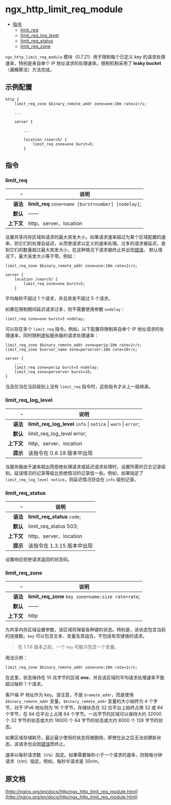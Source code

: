 # ngx_http_limit_req_module

- [指令](#directives)
    - [limit_req](#limit_req)
    - [limit_req_log_level](#limit_req_log_level)
    - [limit_req_status](#limit_req_status)
    - [limit_req_zone](#limit_req_zone)

`ngx_http_limit_req_module` 模块（0.7.21）用于限制每个已定义 key 的请求处理速率，特别是来自单个 IP 地址请求的处理速率。限制机制采用了 **leaky bucket** （漏桶算法）方法完成。

<a id="example_configuration"></a>

## 示例配置

```nginx
http {
    limit_req_zone $binary_remote_addr zone=one:10m rate=1r/s;

    ...

    server {

        ...

        location /search/ {
            limit_req zone=one burst=5;
        }
```

<a id="directives"></a>

## 指令

### limit_req

|\-|说明|
|------:|------|
|**语法**|**limit_req** `zone=name [burst=number] [nodelay]`;|
|**默认**|——|
|**上下文**|http、server、location|

设置共享内存区域和请求的最大突发大小。如果请求速率超过为某个区域配置的速率，则它们的处理会延迟，从而使请求以定义的速率处理。过多的请求被延迟，直到它们的数量超过最大突发大小，在这种情况下请求被终止并出现[错误](#limit_req_status)。 默认情况下，最大突发大小等于零。例如：

```nginx
limit_req_zone $binary_remote_addr zone=one:10m rate=1r/s;

server {
    location /search/ {
        limit_req zone=one burst=5;
    }
```

平均每秒不超过 1 个请求，并且突发不超过 5 个请求。

如果在限制期间延迟请求过多，则不需要使用参数 `nodelay`：

```nginx
limit_req zone=one burst=5 nodelay;
```

可以存在多个 `limit_req` 指令。例如，以下配置将限制来自单个 IP 地址请求的处理速率，同时限制虚拟服务器的请求处理速率：

```nginx
limit_req_zone $binary_remote_addr zone=perip:10m rate=1r/s;
limit_req_zone $server_name zone=perserver:10m rate=10r/s;

server {
    ...
    limit_req zone=perip burst=5 nodelay;
    limit_req zone=perserver burst=10;
}
```

当且仅当在当前级别上没有 `limit_req` 指令时，这些指令才从上一级继承。

### limit_req_log_level

|\-|说明|
|------:|------|
|**语法**|**limit_req_log_level** `info` &#124; `notice` &#124; `warn` &#124; `error`;|
|**默认**|limit_req_log_level error;|
|**上下文**|http、server、location|
|**提示**|该指令在 0.8.18 版本中出现|

当服务器由于速率超出而拒绝处理请求或延迟请求处理时，设置所需的日志记录级别。延误情况的记录等级比拒绝情况的记录低一些。例如，如果指定了 `limit_req_log_level notice`，则延迟情况将会在 `info` 级别记录。

### limit_req_status

|\-|说明|
|------:|------|
|**语法**|**limit_req_status** `code`;|
|**默认**|limit_req_status 503;|
|**上下文**|http、server、location|
|**提示**|该指令在 1.3.15 版本中出现|

设置响应拒绝请求返回的状态码。

### limit_req_zone

|\-|说明|
|------:|------|
|**语法**|**limit_req_zone** `key zone=name:size rate=rate`;|
|**默认**|——|
|**上下文**|http|

为共享内存区域设置参数，该区域将保留各种键的状态。特别是，该状态包含当前的连接数。`key` 可以包含文本、变量及其组合。不包括有空键值的请求。

> 在 1.7.6 版本之前，一个 `key` 可能只包含一个变量。

用法示例：

```nginx
limit_req_zone $binary_remote_addr zone=one:10m rate=1r/s;
```

在这里，状态保持在 10 兆字节的区域 **one**，并且该区域的平均请求处理速率不能超过每秒 1 个请求。

客户端 IP 地址作为 key。请注意，不是 `$remote_addr`，而是使用 `$binary_remote_addr` 变量。`$binary_remote_addr` 变量的大小始终为 4 个字节，对于 IPv6 地址则为 16 个字节。存储状态在 32 位平台上始终占用 32 或 64 个字节，在 64 位平台上占用 64 个字节。一兆字节的区域可以保持大约 32000 个 32 字节的状态或大约 16000 个 64 字节的状态或大约 8000 个 128 字节的状态。

如果区域存储耗尽，最近最少使用的状态将被删除。即使在此之后无法创建新状态，该请求也会因[错误](#limit_req_status)而终止。

速率以每秒请求数（r/s）指定。如果需要每秒小于一个请求的速率，则按每分钟请求（r/m）指定。例如，每秒半请求是 30r/m。

## 原文档

[http://nginx.org/en/docs/http/ngx_http_limit_req_module.html](http://nginx.org/en/docs/http/ngx_http_limit_req_module.html)
